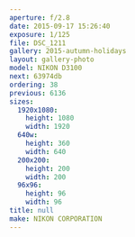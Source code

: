 ```yaml
---
aperture: f/2.8
date: 2015-09-17 15:26:40
exposure: 1/125
file: DSC_1211
gallery: 2015-autumn-holidays
layout: gallery-photo
model: NIKON D3100
next: 63974db
ordering: 38
previous: 6136
sizes:
  1920x1080:
    height: 1080
    width: 1920
  640w:
    height: 360
    width: 640
  200x200:
    height: 200
    width: 200
  96x96:
    height: 96
    width: 96
title: null
make: NIKON CORPORATION
---
```


